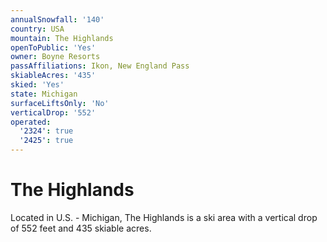 ```yaml
---
annualSnowfall: '140'
country: USA
mountain: The Highlands
openToPublic: 'Yes'
owner: Boyne Resorts
passAffiliations: Ikon, New England Pass
skiableAcres: '435'
skied: 'Yes'
state: Michigan
surfaceLiftsOnly: 'No'
verticalDrop: '552'
operated:
  '2324': true
  '2425': true
---
```



# The Highlands

Located in U.S. - Michigan, The Highlands is a ski area with a vertical drop of 552 feet and 435 skiable acres.
